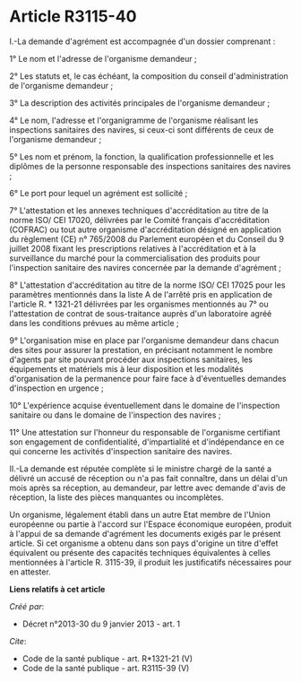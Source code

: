 # Article R3115-40

I.-La demande d'agrément est accompagnée d'un dossier comprenant : 

1° Le nom et l'adresse de l'organisme demandeur ; 

2° Les statuts et, le cas échéant, la composition du conseil d'administration de l'organisme demandeur ; 

3° La description des activités principales de l'organisme demandeur ; 

4° Le nom, l'adresse et l'organigramme de l'organisme réalisant les inspections sanitaires des navires, si ceux-ci sont
différents de ceux de l'organisme demandeur ; 

5° Les nom et prénom, la fonction, la qualification professionnelle et les diplômes de la personne responsable des
inspections sanitaires des navires ; 

6° Le port pour lequel un agrément est sollicité ; 

7° L'attestation et les annexes techniques d'accréditation au titre de la norme ISO/ CEI 17020, délivrées par le Comité
français d'accréditation (COFRAC) ou tout autre organisme d'accréditation désigné en application du règlement (CE) n°
765/2008 du Parlement européen et du Conseil du 9 juillet 2008 fixant les prescriptions relatives à l'accréditation et à la
surveillance du marché pour la commercialisation des produits pour l'inspection sanitaire des navires concernée par la
demande d'agrément ; 

8° L'attestation d'accréditation au titre de la norme ISO/ CEI 17025 pour les paramètres mentionnés dans la liste A de
l'arrêté pris en application de l'article R. * 1321-21 délivrées par les organismes mentionnés au 7° ou l'attestation de
contrat de sous-traitance auprès d'un laboratoire agréé dans les conditions prévues au même article ; 

9° L'organisation mise en place par l'organisme demandeur dans chacun des sites pour assurer la prestation, en précisant
notamment le nombre d'agents par site pouvant procéder aux inspections sanitaires, les équipements et matériels mis à leur
disposition et les modalités d'organisation de la permanence pour faire face à d'éventuelles demandes d'inspection en
urgence ; 

10° L'expérience acquise éventuellement dans le domaine de l'inspection sanitaire ou dans le domaine de l'inspection des
navires ; 

11° Une attestation sur l'honneur du responsable de l'organisme certifiant son engagement de confidentialité, d'impartialité
et d'indépendance en ce qui concerne les activités d'inspection sanitaire des navires. 

II.-La demande est réputée complète si le ministre chargé de la santé a délivré un accusé de réception ou n'a pas fait
connaître, dans un délai d'un mois après sa réception, au demandeur, par lettre avec demande d'avis de réception, la liste
des pièces manquantes ou incomplètes. 

Un organisme, légalement établi dans un autre Etat membre de l'Union européenne ou partie à l'accord sur l'Espace économique
européen, produit à l'appui de sa demande d'agrément les documents exigés par le présent article. Si cet organisme a obtenu
dans son pays d'origine un titre d'effet équivalent ou présente des capacités techniques équivalentes à celles mentionnées à
l'article R. 3115-39, il produit les justificatifs nécessaires pour en attester.

**Liens relatifs à cet article**

_Créé par_:

  - Décret n°2013-30 du 9 janvier 2013 - art. 1

_Cite_:

  - Code de la santé publique - art. R*1321-21 (V)
  - Code de la santé publique - art. R3115-39 (V)
